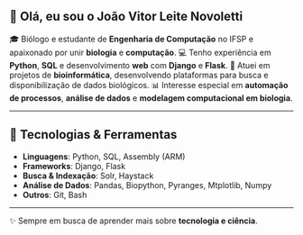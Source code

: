 ## 👋 Olá, eu sou o João Vitor Leite Novoletti

🎓 Biólogo e estudante de **Engenharia de Computação** no IFSP e apaixonado por unir **biologia** e **computação**.
💻 Tenho experiência em **Python**, **SQL** e desenvolvimento **web** com **Django** e **Flask**.
🔬 Atuei em projetos de **bioinformática**, desenvolvendo plataformas para busca e disponibilização de dados biológicos.
📊 Interesse especial em **automação de processos**, **análise de dados** e **modelagem computacional em biologia**.

---

## 🚀 Tecnologias & Ferramentas

* **Linguagens**: Python, SQL, Assembly (ARM)
* **Frameworks**: Django, Flask
* **Busca & Indexação**: Solr, Haystack
* **Análise de Dados**: Pandas, Biopython, Pyranges, Mtplotlib, Numpy
* **Outros**: Git, Bash

---

✨ Sempre em busca de aprender mais sobre **tecnologia e ciência**.


<!--
**JNovoletti/JNovoletti** is a ✨ _special_ ✨ repository because its `README.md` (this file) appears on your GitHub profile.

Here are some ideas to get you started:

- 🔭 I’m currently working on ...
- 🌱 I’m currently learning ...
- 👯 I’m looking to collaborate on ...
- 🤔 I’m looking for help with ...
- 💬 Ask me about ...
- 📫 How to reach me: ...
- 😄 Pronouns: ...
- ⚡ Fun fact: ...
-->
